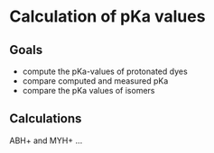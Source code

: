 # Calculation of pKa values

## Goals

- compute the pKa-values of protonated dyes
- compare computed and measured pKa
- compare the pKa values of isomers

## Calculations

ABH+ and MYH+ ...
